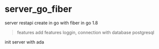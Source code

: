 # server_go_fiber
server restapi create in go with fiber in go 1.8
> features
 add features loggin, connection with database postgresql


init server with ada
